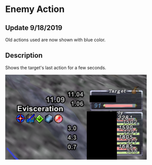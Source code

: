 # Enemy Action

## Update 9/18/2019 

Old actions used are now shown with blue color.

## Description

Shows the target's last action for a few seconds.

![Example](https://github.com/Akirane/enemyaction/blob/master/enemyaction.PNG)

